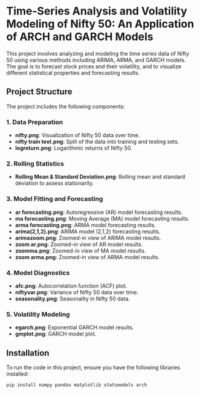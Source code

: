 # Time-Series Analysis and Volatility Modeling of Nifty 50: An Application of ARCH and GARCH Models

This project involves analyzing and modeling the time series data of Nifty 50 using various methods including ARIMA, ARMA, and GARCH models. The goal is to forecast stock prices and their volatility, and to visualize different statistical properties and forecasting results.

## Project Structure

The project includes the following components:

### 1. Data Preparation
- **nifty.png**: Visualization of Nifty 50 data over time.
- **nifty train test.png**: Split of the data into training and testing sets.
- **logreturn.png**: Logarithmic returns of Nifty 50.

### 2. Rolling Statistics
- **Rolling Mean & Standard Deviation.png**: Rolling mean and standard deviation to assess stationarity.

### 3. Model Fitting and Forecasting
- **ar forecasting.png**: Autoregressive (AR) model forecasting results.
- **ma forecasting.png**: Moving Average (MA) model forecasting results.
- **arma forecasting.png**: ARMA model forecasting results.
- **arima(2,1,2).png**: ARIMA model (2,1,2) forecasting results.
- **arimazoom.png**: Zoomed-in view of ARIMA model results.
- **zoom ar.png**: Zoomed-in view of AR model results.
- **zoomma.png**: Zoomed-in view of MA model results.
- **zoom arma.png**: Zoomed-in view of ARMA model results.

### 4. Model Diagnostics
- **afc.png**: Autocorrelation function (ACF) plot.
- **niftyvar.png**: Variance of Nifty 50 data over time.
- **seasonality.png**: Seasonality in Nifty 50 data.

### 5. Volatility Modeling
- **egarch.png**: Exponential GARCH model results.
- **gmplot.png**: GARCH model plot.

## Installation

To run the code in this project, ensure you have the following libraries installed:

```bash
pip install numpy pandas matplotlib statsmodels arch
